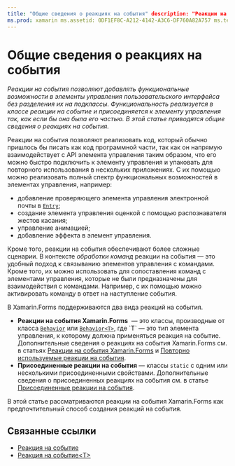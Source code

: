 ```yaml
---
title: "Общие сведения о реакциях на события" description: "Реакции на события позволяют добавлять функциональные возможности в элементы управления пользовательского интерфейса без разделения их на подклассы. Функциональность реализуется в классе реакции на событие и присоединяется к элементу управления так, как если бы она была его частью. В этой статье приводятся общие сведения о реакциях на события".
ms.prod: xamarin ms.assetid: 0DF1EF8C-A212-4142-A3C6-DF760A82A757 ms.technology: xamarin-forms author: davidbritch ms.author: dabritch ms.date: 04/06/2016 no-loc: [Xamarin.Forms, Xamarin.Essentials]
---
```


# <a name="introduction-to-behaviors"></a>Общие сведения о реакциях на события

_Реакции на события позволяют добавлять функциональные возможности в элементы управления пользовательского интерфейса без разделения их на подклассы. Функциональность реализуется в классе реакции на событие и присоединяется к элементу управления так, как если бы она была его частью. В этой статье приводятся общие сведения о реакциях на события._

Реакции на события позволяют реализовать код, который обычно пришлось бы писать как код программной части, так как он напрямую взаимодействует с API элемента управления таким образом, что его можно быстро подключить к элементу управления и упаковать для повторного использования в нескольких приложениях. С их помощью можно реализовать полный спектр функциональных возможностей в элементах управления, например:

- добавление проверяющего элемента управления электронной почты в [`Entry`](xref:Xamarin.Forms.Entry);
- создание элемента управления оценкой с помощью распознавателя жестов касания;
- управление анимацией;
- добавление эффекта в элемент управления.

Кроме того, реакции на события обеспечивают более сложные сценарии. В контексте *обработки команд* реакции на события — это удобный подход к связыванию элементов управления с командами. Кроме того, их можно использовать для сопоставления команд с элементами управления, которые не были предназначены для взаимодействия с командами. Например, с их помощью можно активировать команду в ответ на наступление события.

В Xamarin.Forms поддерживаются два вида реакций на события.

- **Реакции на события Xamarin.Forms**  — это классы, производные от класса [`Behavior`](xref:Xamarin.Forms.Behavior) или [`Behavior<T>`](xref:Xamarin.Forms.Behavior`1), где `T` — это тип элемента управления, к которому должна применяться реакция на событие. Дополнительные сведения о реакциях на события Xamarin.Forms см. в статьях [Реакции на события Xamarin.Forms](~/xamarin-forms/app-fundamentals/behaviors/creating.md) и [Повторно используемые реакции на события](~/xamarin-forms/app-fundamentals/behaviors/reusable/index.md).
- **Присоединенные реакции на события** — классы `static` с одним или несколькими присоединенными свойствами. Дополнительные сведения о присоединенных реакциях на события см. в статье [Присоединенные реакции на события](~/xamarin-forms/app-fundamentals/behaviors/attached.md).

В этой статье рассматриваются реакции на события Xamarin.Forms как предпочтительный способ создания реакций на события.

## <a name="related-links"></a>Связанные ссылки

- [Реакция на событие](xref:Xamarin.Forms.Behavior)
- [Реакция на событие&lt;T&gt;](xref:Xamarin.Forms.Behavior`1)
